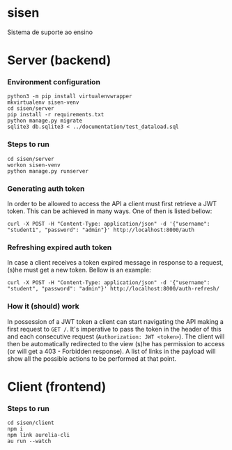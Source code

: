 # sisen
Sistema de suporte ao ensino

# Server (backend)

### Environment configuration
```
python3 -m pip install virtualenvwrapper
mkvirtualenv sisen-venv
cd sisen/server
pip install -r requirements.txt
python manage.py migrate
sqlite3 db.sqlite3 < ../documentation/test_dataload.sql
```

### Steps to run
```
cd sisen/server
workon sisen-venv
python manage.py runserver
```

### Generating auth token
In order to be allowed to access the API a client must first retrieve a JWT token. This can be achieved in many ways. One of then is listed bellow:

`curl -X POST -H "Content-Type: application/json" -d '{"username": "student1", "password": "admin"}' http://localhost:8000/auth`

### Refreshing expired auth token
In case a client receives a token expired message in response to a request, (s)he must get a new token. Bellow is an example:

`curl -X POST -H "Content-Type: application/json" -d '{"username": "student", "password": "admin"}' http://localhost:8000/auth-refresh/`

### How it (should) work
In possession of a JWT token a client can start navigating the API making a first request to `GET /`. It's imperative to pass the token in the header of this and each consecutive request (`Authorization: JWT <token>`). The client will then be automatically redirected to the view (s)he has permission to access (or will get a 403 - Forbidden response). A list of links in the payload will show all the possible actions to be performed at that point.

# Client (frontend)

### Steps to run
```
cd sisen/client
npm i
npm link aurelia-cli
au run --watch
```
